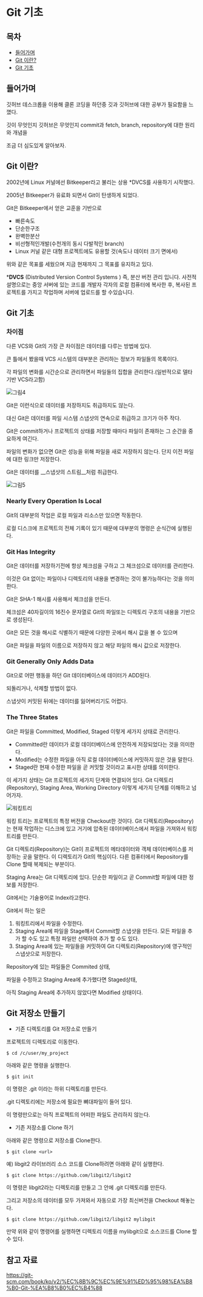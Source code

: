 # Git 기초



## 목차

- [들어가며](#들어가며)
- [Git 이란?](#Git-이란)
- [Git 기초](##-Git-기초)

## 들어가며

깃허브 데스크롭을 이용해 클론 코딩을 하던중 깃과 깃허브에 대한 공부가 필요함을 느꼈다.

깃이 무엇인지 깃허브은 무엇인지 commit과 fetch, branch, repository에 대한 원리와 개념을

조금 더 심도있게 알아보자.



## Git 이란?

2002년에 Linux 커널에선 Bitkeeper라고 불리는 상용 *DVCS를 사용하기 시작했다.

2005년 Bitkeeper가 유료화 되면서 Git이 탄생하게 되었다.

Git은 Bitkeeper에서 얻은 교훈을 기반으로

+ 빠른속도
+ 단순한구조
+ 완벽한분산
+ 비선형적인개발(수천개의 동시 다발적인 branch)
+ Linux 커널 같은 대형 프로젝트에도 유용할 것(속도나 데이터 크기 면에서)

위와 같은 목표를 세웠으며 지금 현재까지 그 목표를 유지하고 있다.

***DVCS** (Distributed Version Control Systems ) 즉, 분산 버전 관리 입니다. 사전적 설명으로는 중앙 서버에 있는 코드를 개발자 각자의 로컬 컴퓨터에 복사한 후, 복사된 프로젝트를 가지고 작업하며 서버에 업로드를 할 수있습니다.

## Git 기초

### 차이점

다른 VCS와 Git의 가장 큰 차이점은 데이터를 다루는 방법에 있다.

큰 틀에서 봤을때 VCS 시스템의 대부분은 관리하는 정보가 파일들의 목록이다.

각 파일의 변화를 시간순으로 관리하면서 파일들의 집합을 관리한다.(일반적으로 델타 기반 VCS라고함)

![그림4](https://git-scm.com/book/en/v2/images/deltas.png)

Git은 이런식으로 데이터를 저장하지도 취급하지도 않는다.

대신 Git은 데이터를 파일 시스템 스냅샷의 연속으로 취급하고 크기가 아주 작다.

Git은 commit하거나 프로젝트의 상태를 저장할 때마다 파일이 존재하는 그 순간을 중요하게 여긴다.

파일의 변화가 없으면 Git은 성능을 위해 파일을 새로 저장하지 않는다. 단지 이전 파일에 대한 링크만 저장한다.

Git은 데이터를 __스냅샷의 스트림__처럼 취급한다.

![그림5](https://git-scm.com/book/en/v2/images/snapshots.png)



### Nearly Every Operation Is Local

Git의 대부분의 작업은 로컬 파일과 리소스만 있으면 작동한다.

로컬 디스크에 프로젝트의 전체 기록이 있기 때문에 대부분의 명령은 순식간에 실행된다.



### Git Has Integrity

Git은 데이터를 저장하기전에 항상 체크섬을 구하고 그 체크섬으로 데이터를 관리한다.

이것은 Git 없이는 파일이나 디렉토리의 내용을 변경하는 것이 불가능하다는 것을 의미한다.

Git은 SHA-1 해시를 사용해서 체크섬을 만든다.

체크섬은 40자길이의 16진수 문자열로 Git의 파일또는 디렉토리 구조의 내용을 기반으로 생성된다.

Git은 모든 것을 해시로 식별하기 때문에 다양한 곳에서 해시 값을 볼 수 있으며

Git은 파일을 파일의 이름으로 저장하지 않고 해당 파일의 해시 값으로 저장한다.



### Git Generally Only Adds Data

Git으로 어떤 행동을 하던 Git 데이터베이스에 데이터가 ADD된다.

되돌리거나, 삭제할 방법이 없다.

스냅샷이 커밋된 뒤에는 데이터를 잃어버리기도 어렵다.



### The Three States

Git은 파일을 Committed, Modified, Staged 이렇게 세가지 상태로 관리한다.

- Committed란 데이터가 로컬 데이터베이스에 안전하게 저장되었다는 것을 의미한다.
- Modified는 수정한 파일을 아직 로컬 데이터베이스에 커밋하지 않은 것을 말한다.
- Staged란 현재 수정한 파일을 곧 커밋할 것이라고 표시한 상태를 의미한다.

이 세가지 상태는 Git 프로젝트의 세가지 단계와 연결되어 있다. Git 디렉토리(Repository), Staging Area, Working Directory 이렇게 세가지 단계를 이해하고 넘어가자.

![워킹트리](https://git-scm.com/book/en/v2/images/areas.png)

워킹 트리는 프로젝트의 특정 버전을 Checkout한 것이다. Git 디렉토리(Repository)는 현재 작업하는 디스크에 있고 거기에 압축된 데이터베이스에서 파일을 가져와서 워킹트리를 만든다.

Git 디렉토리(Repository)는 Git이 프로젝트의 메타데이터와 객체 데이터베이스를 저장하는 곳을 말한다. 이 디렉토리가 Git의 핵심이다. 다른 컴퓨터에서 Repository를 Clone 할때 복제되는 부분이다.

Staging Area는 Git 디렉토리에 있다. 단순한 파일이고 곧 Commit할 파일에 대한 정보를 저장한다.

Git에서는 기술용어로 Index라고한다.



Git에서 하는 일은

1. 워킹트리에서 파일을 수정한다.
2. Staging Area에 파일을 Stage해서 Commit할 스냅샷을 만든다. 모든 파일을 추가 할 수도 있고 특정 파일만 선택하여 추가 할 수도 있다.
3. Staging Area에 있는 파일들을 커밋하여 Git 디렉토리(Repository)에 영구적인 스냅샷으로 저장한다.

Repository에 있는 파일들은 Commited 상태,

파일을 수정하고 Staging Area에 추가했다면 Staged상태,

아직 Staging Area에 추가하지 않았다면 Modified 상태이다.



## Git 저장소 만들기

- 기존 디렉토리를 Git 저장소로 만들기

프로젝트의 디렉토리로 이동한다.

```
$ cd /c/user/my_project
```

아래와 같은 명령을 실행한다.

```
$ git init
```

이 명령은 .git 이라는 하위 디렉토리를 만든다.

.git 디렉토리에는 저장소에 필요한 뼈대파일이 들어 있다.

이 명령만으로는 아직 프로젝트의 어떠한 파일도 관리하지 않는다.

- 기존 저장소를 Clone 하기

아래와 같은 명령으로 저장소를 Clone한다.

```
$ git clone <url>
```

예) libgit2 라이브러리 소스 코드를 Clone하려면 아래와 같이 실행한다.

```
$ git clone https://github.com/libgit2/libgit2
```

이 명령은 libgit2라는 디렉토리를 만들고 그 안에 .git 디렉토리를 만든다.

그리고 저장소의 데이터를 모두 가져와서 자동으로 가장 최신버전을 Checkout 해놓는다.

```
$ git clone https://github.com/libgit2/libgit2 mylibgit
```

만약 위와 같이 명령어를 실행하면 디렉토리 이름을 mylibgit으로 소스코드를 Clone 할 수 있다.



## 참고 자료

https://git-scm.com/book/ko/v2/%EC%8B%9C%EC%9E%91%ED%95%98%EA%B8%B0-Git-%EA%B8%B0%EC%B4%88